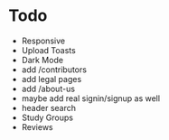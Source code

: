 # Todo
- Responsive
- Upload Toasts
- Dark Mode
- add /contributors
- add legal pages
- add /about-us
- maybe add real signin/signup as well
- header search
- Study Groups
- Reviews
